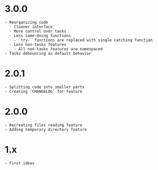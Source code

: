# 3.0.0
    - Reorganizing code
      - Cleaner interface
      - More control over tasks
      - Less same-doing functions
        - `try-` functions are replaced with single catching function
      - Less non-tasks features
        - All non-tasks features are namespaced
    - Tasks debouncing as default behavior

# 2.0.1
    - Splitting code into smaller parts
    - Creating `CHANGELOG` for feature

# 2.0.0
    - Recreating files reading feature
    - Adding temporary directory feature

# 1.x
    - First ideas
